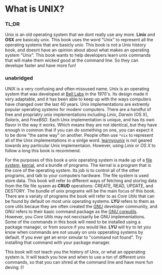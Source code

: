 # What is UNIX?

### TL;DR
Unix is an old operating system that we dont really use any more. **Linix** and **OSX** are basicaly unix. This book uses the word "Unix" to represent all the operating systems that are basicly unix. This book is not a Unix history book, and doesnt have an opinion about about what makes an operating system "Unix". This book wants to help developers learn unix commands that will make them wicked good at the command line. So they can develope faster and have more fun!  
 
### unabridged
UNIX is a very confusing and often missused name. Unix is an operating system that was developed at [Bell Labs](https://en.wikipedia.org/wiki/Bell_Labs) in the 1970's. Its design made it very adaptable, and it has been able to keep up with the ways computers have changed over the last 40 years. Unix implementations are extremly popular operating systems for modenr computers. There are a handful of free and propriatry unix implementations including _Linix_, _Darwin_ (OS X), _Solaris_, and _FreeBSD_. Each Unix implementation is unique, and has its own flavor in the way it works. Which means they are not identical, but they have enough in common that if you can do something on one, you can expect it to be done "the same way" on another. People often use `*nix` to represent all of the Unix implementations in a sinlge word. [learnyounix](README.md) is not geared towards any particular Unix implementaion. However, using _Linix_ or _OS X_ to follow a long this book is recommend.  

For the purposes of this book a unix operating system is made up of a [file system](https://en.wikipedia.org/wiki/File_system), [kernal](https://en.wikipedia.org/wiki/Kernel_(operating_system)), and a bundle of programs. The kernal is a program that is the core of the operating system. Its job is to control all of the other programs, and talk to your computers hardware. The file system is used store data. This book will refer to different ways of fetching and storing data from the file file sysem as **CRUD** operations: CREATE, READ, UPDATE, and DESTORY. The bundle of unix programs will be the main focus of this book. There are a variaty of programs the book will refer to as _Core Utils_ that can be found by default on most unix operating systems. **LYU** refers to them as core utils becaue they are often created the [GNU](http://www.gnu.org/) developer community, and GNU refers to their basic command package as the [GNU coreutils](http://www.gnu.org/software/coreutils/coreutils.html). However, you _Core Utils_ may not neccisarily be GNU implementations. Some of the commands in this book will need to be installed using a package manager, or from source if you would like. **LYU** will try to let you know when commands are not usualy on unix opperating systems by default. If you ever get an error simular to "command not found". Try installing that command with your package manager.  

This book will not teach you the history of Unix, or what an opperating system is. It will teach you how and when to use a ton of different unix commands, so that you can shred at the command line and have more fun deving :)!  

